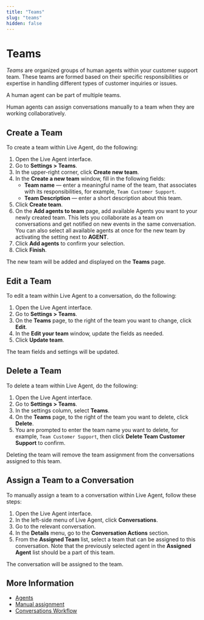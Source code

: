 ```yaml
---
title: "Teams" 
slug: "teams" 
hidden: false 
---
```


# Teams

_Teams_  are organized groups of human agents within your customer support team. These teams are formed based on their specific responsibilities or expertise in handling different types of customer inquiries or issues.

A human agent can be part of multiple teams.

Human agents can assign conversations manually to a team when they are working collaboratively.

## Create a Team

To create a team within Live Agent, do the following:

1. Open the Live Agent interface.
2. Go to **Settings > Teams**.
3. In the upper-right corner, click **Create new team**.
4. In the **Create a new team** window, fill in the following fields:
    - **Team name** — enter a meaningful name of the team, that associates with its responsibilities, for example, `Team Customer Support`.
    - **Team Description** — enter a short description about this team. 
5. Click **Create team**.
6. On the **Add agents to team** page, add available Agents you want to your newly created team. This lets you collaborate as a team on conversations and get notified on new events in the same conversation. You can also select all available agents at once for the new team by activating the setting next to **AGENT**.
7. Click **Add agents** to confirm your selection.
8. Click **Finish**. 

The new team will be added and displayed on the **Teams** page.

## Edit a Team

To edit a team within Live Agent to a conversation, do the following:

1. Open the Live Agent interface.
2. Go to **Settings > Teams**. 
3. On the **Teams** page, to the right of the team you want to change, click **Edit**. 
4. In the **Edit your team** window, update the fields as needed. 
5. Click **Update team**.

The team fields and settings will be updated.

## Delete a Team

To delete a team within Live Agent, do the following:

1. Open the Live Agent interface.
2. Go to **Settings > Teams**.
3. In the settings column, select **Teams**.
4. On the **Teams** page, to the right of the team you want to delete, click **Delete**.
5. You are prompted to enter the team name you want to delete, for example, `Team Customer Support`, then click **Delete Team Customer Support** to confirm.

Deleting the team will remove the team assignment from the conversations assigned to this team.

## Assign a Team to a Conversation

To manually assign a team to a conversation within Live Agent, follow these steps:

1. Open the Live Agent interface. 
2. In the left-side menu of Live Agent, click **Conversations**. 
3. Go to the relevant conversation. 
4. In the **Details** menu, go to the **Conversation Actions** section.
5. From the **Assigned Team** list, select a team that can be assigned to this conversation. Note that the previously selected agent in the **Assigned Agent** list should be a part of this team.

The conversation will be assigned to the team.

## More Information

- [Agents](agents.md)
- [Manual assignment](./../conversation/conversation-routing/manual-mode.md#manual-assignment)
- [Conversations Workflow](./../conversation/conversation-workflow.md#assign-agent)